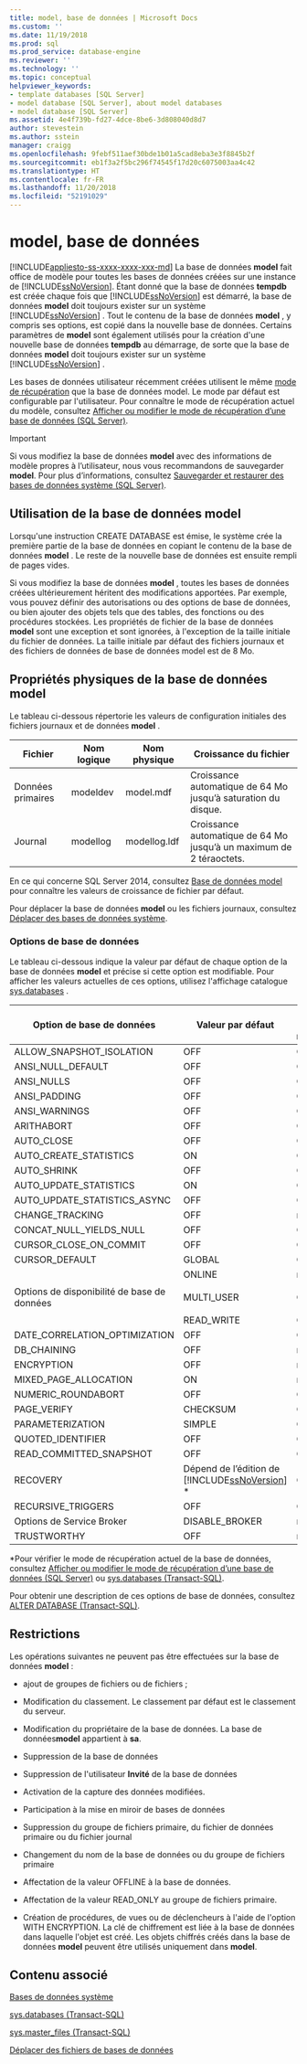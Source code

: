 ```yaml
---
title: model, base de données | Microsoft Docs
ms.custom: ''
ms.date: 11/19/2018
ms.prod: sql
ms.prod_service: database-engine
ms.reviewer: ''
ms.technology: ''
ms.topic: conceptual
helpviewer_keywords:
- template databases [SQL Server]
- model database [SQL Server], about model databases
- model database [SQL Server]
ms.assetid: 4e4f739b-fd27-4dce-8be6-3d808040d8d7
author: stevestein
ms.author: sstein
manager: craigg
ms.openlocfilehash: 9febf511aef30bde1b01a5cad8eba3e3f8845b2f
ms.sourcegitcommit: eb1f3a2f5bc296f74545f17d20c6075003aa4c42
ms.translationtype: HT
ms.contentlocale: fr-FR
ms.lasthandoff: 11/20/2018
ms.locfileid: "52191029"
---
```

# <a name="model-database"></a>model, base de données
[!INCLUDE[appliesto-ss-xxxx-xxxx-xxx-md](../../includes/appliesto-ss-xxxx-xxxx-xxx-md.md)]
  La base de données **model** fait office de modèle pour toutes les bases de données créées sur une instance de [!INCLUDE[ssNoVersion](../../includes/ssnoversion-md.md)]. Étant donné que la base de données **tempdb** est créée chaque fois que [!INCLUDE[ssNoVersion](../../includes/ssnoversion-md.md)] est démarré, la base de données **model** doit toujours exister sur un système [!INCLUDE[ssNoVersion](../../includes/ssnoversion-md.md)] . Tout le contenu de la base de données **model** , y compris ses options, est copié dans la nouvelle base de données. Certains paramètres de **model** sont également utilisés pour la création d'une nouvelle base de données **tempdb** au démarrage, de sorte que la base de données **model** doit toujours exister sur un système [!INCLUDE[ssNoVersion](../../includes/ssnoversion-md.md)] .  
  
 Les bases de données utilisateur récemment créées utilisent le même [mode de récupération](../../relational-databases/backup-restore/recovery-models-sql-server.md) que la base de données model. Le mode par défaut est configurable par l'utilisateur. Pour connaître le mode de récupération actuel du modèle, consultez [Afficher ou modifier le mode de récupération d’une base de données &#40;SQL Server&#41;](../../relational-databases/backup-restore/view-or-change-the-recovery-model-of-a-database-sql-server.md).  
  
> [!IMPORTANT]  
>  Si vous modifiez la base de données **model** avec des informations de modèle propres à l’utilisateur, nous vous recommandons de sauvegarder **model**. Pour plus d’informations, consultez [Sauvegarder et restaurer des bases de données système &#40;SQL Server&#41;](../../relational-databases/backup-restore/back-up-and-restore-of-system-databases-sql-server.md).  
  
## <a name="model-usage"></a>Utilisation de la base de données model  
 Lorsqu'une instruction CREATE DATABASE est émise, le système crée la première partie de la base de données en copiant le contenu de la base de données **model** . Le reste de la nouvelle base de données est ensuite rempli de pages vides.  
  
 Si vous modifiez la base de données **model** , toutes les bases de données créées ultérieurement héritent des modifications apportées. Par exemple, vous pouvez définir des autorisations ou des options de base de données, ou bien ajouter des objets tels que des tables, des fonctions ou des procédures stockées. Les propriétés de fichier de la base de données **model** sont une exception et sont ignorées, à l'exception de la taille initiale du fichier de données. La taille initiale par défaut des fichiers journaux et des fichiers de données de base de données model est de 8 Mo.  
  
## <a name="physical-properties-of-model"></a>Propriétés physiques de la base de données model  
 Le tableau ci-dessous répertorie les valeurs de configuration initiales des fichiers journaux et de données **model** .  
  
|Fichier|Nom logique|Nom physique|Croissance du fichier|  
|----------|------------------|-------------------|-----------------|  
|Données primaires|modeldev|model.mdf|Croissance automatique de 64 Mo jusqu’à saturation du disque.|  
|Journal|modellog|modellog.ldf|Croissance automatique de 64 Mo jusqu’à un maximum de 2 téraoctets.|  

En ce qui concerne SQL Server 2014, consultez [Base de données model](https://docs.microsoft.com/sql/relational-databases/databases/model-database?view=sql-server-2014) pour connaître les valeurs de croissance de fichier par défaut.  

 Pour déplacer la base de données **model** ou les fichiers journaux, consultez [Déplacer des bases de données système](../../relational-databases/databases/move-system-databases.md).  
  
### <a name="database-options"></a>Options de base de données  
 Le tableau ci-dessous indique la valeur par défaut de chaque option de la base de données **model** et précise si cette option est modifiable. Pour afficher les valeurs actuelles de ces options, utilisez l'affichage catalogue [sys.databases](../../relational-databases/system-catalog-views/sys-databases-transact-sql.md) .  
  
|Option de base de données|Valeur par défaut|Peut être modifiée|  
|---------------------|-------------------|---------------------|  
|ALLOW_SNAPSHOT_ISOLATION|OFF|Oui|  
|ANSI_NULL_DEFAULT|OFF|Oui|  
|ANSI_NULLS|OFF|Oui|  
|ANSI_PADDING|OFF|Oui|  
|ANSI_WARNINGS|OFF|Oui|  
|ARITHABORT|OFF|Oui|  
|AUTO_CLOSE|OFF|Oui|  
|AUTO_CREATE_STATISTICS|ON|Oui|  
|AUTO_SHRINK|OFF|Oui|  
|AUTO_UPDATE_STATISTICS|ON|Oui|  
|AUTO_UPDATE_STATISTICS_ASYNC|OFF|Oui|  
|CHANGE_TRACKING|OFF|non|  
|CONCAT_NULL_YIELDS_NULL|OFF|Oui|  
|CURSOR_CLOSE_ON_COMMIT|OFF|Oui|  
|CURSOR_DEFAULT|GLOBAL|Oui|  
|Options de disponibilité de base de données|ONLINE<br /><br /> MULTI_USER<br /><br /> READ_WRITE|non<br /><br /> Oui<br /><br /> Oui|  
|DATE_CORRELATION_OPTIMIZATION|OFF|Oui|  
|DB_CHAINING|OFF|non|  
|ENCRYPTION|OFF|non|  
|MIXED_PAGE_ALLOCATION|ON|non|  
|NUMERIC_ROUNDABORT|OFF|Oui|  
|PAGE_VERIFY|CHECKSUM|Oui|  
|PARAMETERIZATION|SIMPLE|Oui|  
|QUOTED_IDENTIFIER|OFF|Oui|  
|READ_COMMITTED_SNAPSHOT|OFF|Oui|  
|RECOVERY|Dépend de l’édition de [!INCLUDE[ssNoVersion](../../includes/ssnoversion-md.md)] *|Oui|  
|RECURSIVE_TRIGGERS|OFF|Oui|  
|Options de Service Broker|DISABLE_BROKER|non|  
|TRUSTWORTHY|OFF|non|  
  
 *Pour vérifier le mode de récupération actuel de la base de données, consultez [Afficher ou modifier le mode de récupération d’une base de données &#40;SQL Server&#41;](../../relational-databases/backup-restore/view-or-change-the-recovery-model-of-a-database-sql-server.md) ou [sys.databases &#40;Transact-SQL&#41;](../../relational-databases/system-catalog-views/sys-databases-transact-sql.md).  
  
 Pour obtenir une description de ces options de base de données, consultez [ALTER DATABASE &#40;Transact-SQL&#41;](../../t-sql/statements/alter-database-transact-sql.md).  
  
## <a name="restrictions"></a>Restrictions  
 Les opérations suivantes ne peuvent pas être effectuées sur la base de données **model** :  
  
-   ajout de groupes de fichiers ou de fichiers ;  
  
-   Modification du classement. Le classement par défaut est le classement du serveur.  
  
-   Modification du propriétaire de la base de données. La base de données**model** appartient à **sa**.  
  
-   Suppression de la base de données  
  
-   Suppression de l'utilisateur **Invité** de la base de données  
  
-   Activation de la capture des données modifiées.  
  
-   Participation à la mise en miroir de bases de données  
  
-   Suppression du groupe de fichiers primaire, du fichier de données primaire ou du fichier journal  
  
-   Changement du nom de la base de données ou du groupe de fichiers primaire  
  
-   Affectation de la valeur OFFLINE à la base de données.  
  
-   Affectation de la valeur READ_ONLY au groupe de fichiers primaire.  
  
-   Création de procédures, de vues ou de déclencheurs à l'aide de l'option WITH ENCRYPTION. La clé de chiffrement est liée à la base de données dans laquelle l'objet est créé. Les objets chiffrés créés dans la base de données **model** peuvent être utilisés uniquement dans **model**.  
  
## <a name="related-content"></a>Contenu associé  
 [Bases de données système](../../relational-databases/databases/system-databases.md)  
  
 [sys.databases &#40;Transact-SQL&#41;](../../relational-databases/system-catalog-views/sys-databases-transact-sql.md)  
  
 [sys.master_files &#40;Transact-SQL&#41;](../../relational-databases/system-catalog-views/sys-master-files-transact-sql.md)  
  
 [Déplacer des fichiers de bases de données](../../relational-databases/databases/move-database-files.md)  
  
  

